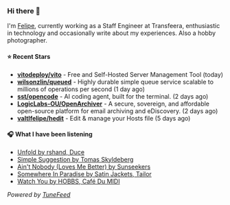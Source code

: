### Hi there 👋

I'm [Felipe](https://felipevm.com), currently working as a Staff Engineer at Transfeera, enthusiastic in technology and occasionally write about my experiences. Also a hobby photographer.

#### ⭐ Recent Stars
- **[vitodeploy/vito](https://github.com/vitodeploy/vito)** - Free and Self-Hosted  Server Management Tool (today)
- **[wilsonzlin/queued](https://github.com/wilsonzlin/queued)** - Highly durable simple queue service scalable to millions of operations per second (1 day ago)
- **[sst/opencode](https://github.com/sst/opencode)** - AI coding agent, built for the terminal. (2 days ago)
- **[LogicLabs-OU/OpenArchiver](https://github.com/LogicLabs-OU/OpenArchiver)** - A secure, sovereign, and affordable open-source platform for email archiving and eDiscovery. (2 days ago)
- **[valtlfelipe/hedit](https://github.com/valtlfelipe/hedit)** - Edit &amp; manage your Hosts file (5 days ago)

#### 🎧 What I have been listening
- [Unfold by rshand, Duce](https://open.spotify.com/track/4Yq6n4nMfBsnoia8oS5DIv)
- [Simple Suggestion by Tomas Skyldeberg](https://open.spotify.com/track/0Lh62rzTziacmLHTciEsGK)
- [Ain&#39;t Nobody (Loves Me Better) by Sunseekers](https://open.spotify.com/track/29P2kiKAXBfWlqLQKFaboa)
- [Somewhere In Paradise by Satin Jackets, Tailor](https://open.spotify.com/track/3XZ7BRjTxl6PWZVolM2tOV)
- [Watch You by HOBBS, Café Du MIDI](https://open.spotify.com/track/0LJa7QahGcaUY3LHaKgDPl)

_Powered by [TuneFeed](https://tunefeed.app?ref=github.com)_
